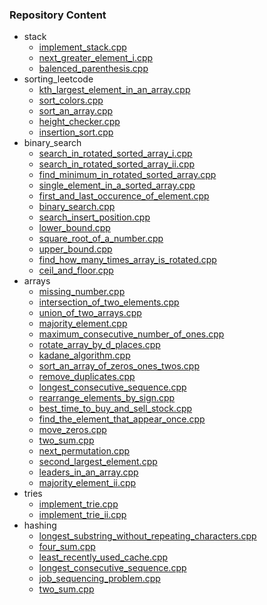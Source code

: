 ### Repository Content

- stack
  - [implement_stack.cpp](stack/implement_stack.cpp)
  - [next_greater_element_i.cpp](stack/next_greater_element_i.cpp)
  - [balenced_parenthesis.cpp](stack/balenced_parenthesis.cpp)
- sorting_leetcode
  - [kth_largest_element_in_an_array.cpp](sorting_leetcode/kth_largest_element_in_an_array.cpp)
  - [sort_colors.cpp](sorting_leetcode/sort_colors.cpp)
  - [sort_an_array.cpp](sorting_leetcode/sort_an_array.cpp)
  - [height_checker.cpp](sorting_leetcode/height_checker.cpp)
  - [insertion_sort.cpp](sorting_leetcode/insertion_sort.cpp)
- binary_search
  - [search_in_rotated_sorted_array_i.cpp](binary_search/search_in_rotated_sorted_array_i.cpp)
  - [search_in_rotated_sorted_array_ii.cpp](binary_search/search_in_rotated_sorted_array_ii.cpp)
  - [find_minimum_in_rotated_sorted_array.cpp](binary_search/find_minimum_in_rotated_sorted_array.cpp)
  - [single_element_in_a_sorted_array.cpp](binary_search/single_element_in_a_sorted_array.cpp)
  - [first_and_last_occurence_of_element.cpp](binary_search/first_and_last_occurence_of_element.cpp)
  - [binary_search.cpp](binary_search/binary_search.cpp)
  - [search_insert_position.cpp](binary_search/search_insert_position.cpp)
  - [lower_bound.cpp](binary_search/lower_bound.cpp)
  - [square_root_of_a_number.cpp](binary_search/square_root_of_a_number.cpp)
  - [upper_bound.cpp](binary_search/upper_bound.cpp)
  - [find_how_many_times_array_is_rotated.cpp](binary_search/find_how_many_times_array_is_rotated.cpp)
  - [ceil_and_floor.cpp](binary_search/ceil_and_floor.cpp)
- arrays
  - [missing_number.cpp](arrays/missing_number.cpp)
  - [intersection_of_two_elements.cpp](arrays/intersection_of_two_elements.cpp)
  - [union_of_two_arrays.cpp](arrays/union_of_two_arrays.cpp)
  - [majority_element.cpp](arrays/majority_element.cpp)
  - [maximum_consecutive_number_of_ones.cpp](arrays/maximum_consecutive_number_of_ones.cpp)
  - [rotate_array_by_d_places.cpp](arrays/rotate_array_by_d_places.cpp)
  - [kadane_algorithm.cpp](arrays/kadane_algorithm.cpp)
  - [sort_an_array_of_zeros_ones_twos.cpp](arrays/sort_an_array_of_zeros_ones_twos.cpp)
  - [remove_duplicates.cpp](arrays/remove_duplicates.cpp)
  - [longest_consecutive_sequence.cpp](arrays/longest_consecutive_sequence.cpp)
  - [rearrange_elements_by_sign.cpp](arrays/rearrange_elements_by_sign.cpp)
  - [best_time_to_buy_and_sell_stock.cpp](arrays/best_time_to_buy_and_sell_stock.cpp)
  - [find_the_element_that_appear_once.cpp](arrays/find_the_element_that_appear_once.cpp)
  - [move_zeros.cpp](arrays/move_zeros.cpp)
  - [two_sum.cpp](arrays/two_sum.cpp)
  - [next_permutation.cpp](arrays/next_permutation.cpp)
  - [second_largest_element.cpp](arrays/second_largest_element.cpp)
  - [leaders_in_an_array.cpp](arrays/leaders_in_an_array.cpp)
  - [majority_element_ii.cpp](arrays/majority_element_ii.cpp)
- tries
  - [implement_trie.cpp](tries/implement_trie.cpp)
  - [implement_trie_ii.cpp](tries/implement_trie_ii.cpp)
- hashing
  - [longest_substring_without_repeating_characters.cpp](hashing/longest_substring_without_repeating_characters.cpp)
  - [four_sum.cpp](hashing/four_sum.cpp)
  - [least_recently_used_cache.cpp](hashing/least_recently_used_cache.cpp)
  - [longest_consecutive_sequence.cpp](hashing/longest_consecutive_sequence.cpp)
  - [job_sequencing_problem.cpp](hashing/job_sequencing_problem.cpp)
  - [two_sum.cpp](hashing/two_sum.cpp)
